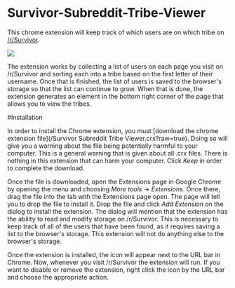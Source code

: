 # Survivor-Subreddit-Tribe-Viewer

This chrome extension will keep track of which users are on which tribe on [/r/Survivor](https://www.reddit.com/r/survivor/).

![](/Screenshots/TribeViewer.gif)

The extension works by collecting a list of users on each page you visit on /r/Survivor and sorting each into a tribe based on the first
letter of their username. Once that is finished, the list of users is saved to the browser's storage so that the list can continue to grow.
When that is done, the extension generates an element in the bottom right corner of the page that allows you to view the tribes.

#Installation

In order to install the Chrome extension, you must [download the chrome extension file](/Survivor Subreddit Tribe Viewer.crx?raw=true). Doing so will give you a warning about the file being potentially harmful to your computer. This is a general warning that is given about 
all .crx files. There is nothing in this extension that can harm your computer. Click *Keep* in order to complete the download.

Once the file is downloaded, open the Extensions page in Google Chrome by opening the menu and choosing *More tools* -> *Extensions*.
Once there, drag the file into the tab with the Extensions page open. The page will tell you to drop the file to install it. Drop the
file and click *Add Extension* on the dialog to install the extension. The dialog will mention that the extension has the ability to
read and modify storage on /r/Survivor. This is necessary to keep track of all of the users that have been found, as it requires saving
a list to the browser's storage. This extension will not do anything else to the browser's storage.

Once the extension is installed, the icon will appear next to the URL bar in Chrome. Now, whenever you visit /r/Survivor the extension
will run. If you want to disable or remove the extension, right click the icon by the URL bar and choose the appropriate action.

